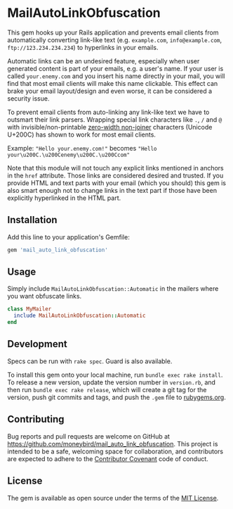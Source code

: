 # MailAutoLinkObfuscation

This gem hooks up your Rails application and prevents email clients from automatically converting link-like text (e.g. `example.com`, `info@example.com`, `ftp://123.234.234.234`) to hyperlinks in your emails.

Automatic links can be an undesired feature, especially when user generated content is part of your emails, e.g. a user's name. If your user is called `your.enemy.com` and you insert his name directly in your mail, you will find that most email clients will make this name clickable. This effect can brake your email layout/design and even worse, it can be considered a security issue.

To prevent email clients from auto-linking any link-like text we have to outsmart their link parsers. Wrapping special link characters like `.`, `/` and `@` with invisible/non-printable [zero-width non-joiner](https://en.wikipedia.org/wiki/Zero-width_non-joiner) characters (Unicode U+200C) has shown to work for most email clients.

Example: `"Hello your.enemy.com!"` becomes `"Hello your\u200C.\u200Cenemy\u200C.\u200Ccom"`

Note that this module will not touch any explicit links mentioned in anchors in the `href` attribute. Those links are considered desired and trusted. If you provide HTML and text parts with your email (which you should) this gem is also smart enough not to change links in the text part if those have been explicitly hyperlinked in the HTML part.

## Installation

Add this line to your application's Gemfile:

```ruby
gem 'mail_auto_link_obfuscation'
```

## Usage
Simply include `MailAutoLinkObfuscation::Automatic` in the mailers where you want obfuscate links.

```ruby
class MyMailer
  include MailAutoLinkObfuscation::Automatic
end
```

## Development

Specs can be run with `rake spec`. Guard is also available.

To install this gem onto your local machine, run `bundle exec rake install`. To release a new version, update the version number in `version.rb`, and then run `bundle exec rake release`, which will create a git tag for the version, push git commits and tags, and push the `.gem` file to [rubygems.org](https://rubygems.org).

## Contributing

Bug reports and pull requests are welcome on GitHub at https://github.com/moneybird/mail_auto_link_obfuscation. This project is intended to be a safe, welcoming space for collaboration, and contributors are expected to adhere to the [Contributor Covenant](http://contributor-covenant.org) code of conduct.

## License

The gem is available as open source under the terms of the [MIT License](http://opensource.org/licenses/MIT).

